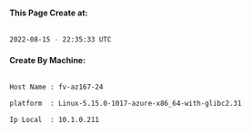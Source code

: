 
   
#### This Page Create at:

```bash

2022-08-15 - 22:35:33 UTC

```

#### Create By Machine:

```bash

Host Name : fv-az167-24

platform  : Linux-5.15.0-1017-azure-x86_64-with-glibc2.31

Ip Local  : 10.1.0.211

```

